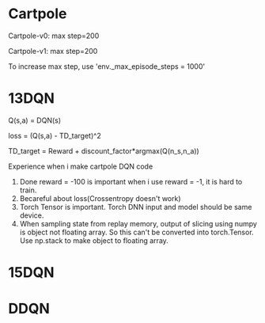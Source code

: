 # Cartpole
Cartpole-v0: max step=200

Cartpole-v1: max step=200

To increase max step, use 'env._max_episode_steps = 1000'

# 13DQN
Q(s,a) = DQN(s)

loss = (Q(s,a) - TD_target)^2

TD_target = Reward + discount_factor*argmax(Q(n_s,n_a))

Experience when i make cartpole DQN code
1. Done reward = -100 is important when i use reward = -1, it is hard to train.
2. Becareful about loss(Crossentropy doesn't work)
3. Torch Tensor is important. Torch DNN input and model should be same device.
4. When sampling state from replay memory, output of slicing using numpy is object not floating array. So this can't be converted into torch.Tensor. Use np.stack to make object to floating array.

# 15DQN
# DDQN
